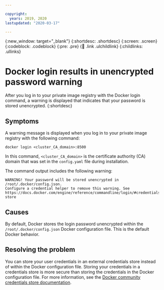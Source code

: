 ```yaml
---

copyright:
  years: 2019, 2020
lastupdated: "2020-03-17"

---
```


{:new_window: target="_blank"}
{:shortdesc: .shortdesc}
{:screen: .screen}
{:codeblock: .codeblock}
{:pre: .pre}
{:child: .link .ulchildlink}
{:childlinks: .ullinks}

# Docker login results in unencrypted password warning

After you log in to your private image registry with the Docker login command, a warning is displayed that indicates that your password is stored unencrypted. 
{:shortdesc}

## Symptoms

A warning message is displayed when you log in to your private image registry with the following command:

```
docker login <cluster_CA_domain>:8500
```
In this command, `<cluster_CA_domain>` is the certificate authority (CA) domain that was set in the `config.yaml` file during installation.

The command output includes the following warning:

```
WARNING! Your password will be stored unencrypted in /root/.docker/config.json.
Configure a credential helper to remove this warning. See
https://docs.docker.com/engine/reference/commandline/login/#credentials-store
```

## Causes

By default, Docker stores the login password unencrypted within the `/root/.docker/config.json` Docker configuration file. This is the default Docker behavior.

## Resolving the problem

You can store your user credentials in an external credentials store instead of within the Docker configuration file. Storing your credentials in a credentials store is more secure than storing the credentials in the Docker configuration file. For more information, see the [Docker community credentials store documentation](https://docs.docker.com/engine/reference/commandline/login/#credentials-store).
